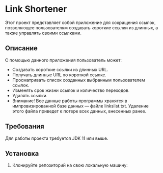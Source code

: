 # Link Shortener

Этот проект представляет собой приложение для сокращения ссылок, позволяющее пользователям создавать короткие ссылки из длинных, а также управлять своими ссылками. 

## Описание

С помощью данного приложения пользователь может:
- Создавать короткие ссылки из длинных URL.
- Получать длинные URL по короткой ссылке.
- Просматривать список созданных выбранным пользователем ссылок.
- Изменять срок жизни ссылок и количество переходов.
- Удалять ссылки.
- Внимание! Все данные работы программы хранятся в импровизированной базе данных — файле linkslist.txt. Удаление этого файла приведет к потере всех данных, внесенных ранее.

## Требования

Для работы проекта требуется JDK 11 или выше.

## Установка

1. Клонируйте репозиторий на свою локальную машину:
